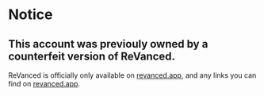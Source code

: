 # Notice

## This account was previouly owned by a counterfeit version of ReVanced.
ReVanced is officially only available on [revanced.app](https://revanced.app), and any links you can find on [revanced.app](https://revanced.app).
